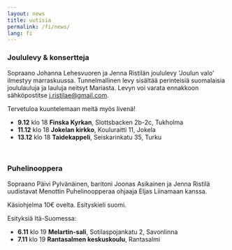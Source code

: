 ```yaml
---
layout: news
title: uutisia
permalink: /fi/news/
lang: fi
---
```


<!--
<img src="/images/jenna3.jpg" width="300px" alt="Jenna Ristilä" style="float: right; margin-left: 50px; margin-top: 25px;  ">
<h1>{{ page.title }}</h1>
-->


### Joululevy & konsertteja

Sopraano Johanna Lehesvuoren ja Jenna Ristilän joululevy 'Joulun valo' ilmestyy marraskuussa. Tunnelmallinen levy sisältää perinteisiä suomalaisia joululauluja ja lauluja neitsyt Mariasta. Levyn voi varata ennakkoon sähköpostitse <j.ristilae@gmail.com>.

Tervetuloa kuuntelemaan meitä myös livenä!

- __9.12__ klo 18 __Finska Kyrkan__, Slottsbacken 2b-2c, Tukholma
- __11.12__ klo 18 __Jokelan kirkko__, Kouluraitti 11, Jokela
- __13.12__ klo 18 __Taidekappeli__, Seiskarinkatu 35, Turku 
<!--<http://www.taidekappeli.fi>-->


<br/>

### Puhelinooppera

Sopraano Päivi Pylvänäinen, baritoni Joonas Asikainen ja Jenna Ristilä uudistavat Menottin Puhelinoopperaa ohjaaja Eljas Liinamaan kanssa. 

Käsiohjelma 10€ ovelta. Esityskieli suomi. 

Esityksiä Itä-Suomessa: 

- __6.11__ klo 19 __Melartin-sali__, Sotilaspojankatu 2, Savonlinna
- __7.11__ klo 19 __Rantasalmen keskuskoulu__, Rantasalmi

